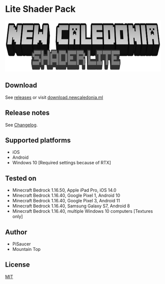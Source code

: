 # Lite Shader Pack

<!--![Logo](pack_icon.png)-->
<!--![title](textures/ui/title.png)-->

 <div align="center"> 
    <img src="textures/ui/title.png" alt="title" width="883" height="166">
 </div>


## Download

See [releases](https://github.com/NewCaledoniaDevTeam/LITE_ShaderPack/releases) or visit [download.newcaledonia.ml](http://download.newcaledonia.ml/)

## Release notes

See [Changelog](Changelog.txt).

## Supported platforms

- iOS
- Android
- Windows 10 [Required settings because of RTX]

## Tested on

- Minecraft Bedrock 1.16.50, Apple iPad Pro, iOS 14.0
- Minecraft Bedrock 1.16.40, Google Pixel 1, Android 10
- Minecraft Bedrock 1.16.40, Google Pixel 3, Android 11
- Minecraft Bedrock 1.16.40, Samsung Galaxy S7, Android 8
- Minecraft Bedrock 1.16.40, multiple Windows 10 computers [Textures only]

## Author

- PiSaucer
- Mountain Top

## License
[MIT](LICENSE)
